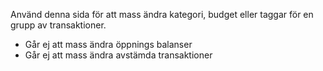 Använd denna sida för att mass ändra kategori, budget eller taggar för en grupp av transaktioner.

* Går ej att mass ändra öppnings balanser
* Går ej att mass ändra avstämda transaktioner